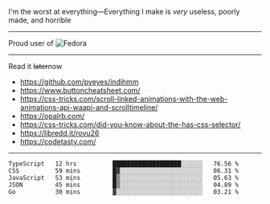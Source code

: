 I'm the worst at everything—Everything I make is *very* useless, poorly made, and horrible

___
Proud user of ![Fedora](https://img.shields.io/badge/-Fedora-white?style=flat-square&logo=fedora)

___
Read it <s>later</s>now
- https://github.com/pveyes/indihmm
- https://www.buttoncheatsheet.com/
- https://css-tricks.com/scroll-linked-animations-with-the-web-animations-api-waapi-and-scrolltimeline/
- https://opalrb.com/
- https://css-tricks.com/did-you-know-about-the-has-css-selector/
- https://libredd.it/rovu26
- https://codetasty.com/

___
<!--START_SECTION:waka-->
```text
TypeScript   12 hrs          ███████████████████░░░░░░   76.56 % 
CSS          59 mins         █▓░░░░░░░░░░░░░░░░░░░░░░░   06.31 % 
JavaScript   53 mins         █▒░░░░░░░░░░░░░░░░░░░░░░░   05.63 % 
JSON         45 mins         █▒░░░░░░░░░░░░░░░░░░░░░░░   04.89 % 
Go           30 mins         ▓░░░░░░░░░░░░░░░░░░░░░░░░   03.21 % 
```
<!--END_SECTION:waka-->
